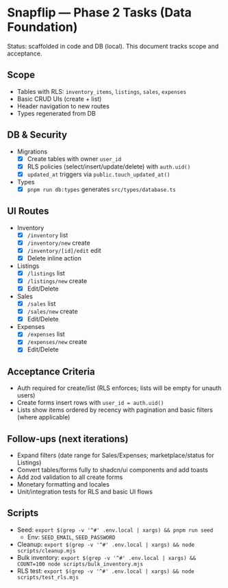 # Snapflip — Phase 2 Tasks (Data Foundation)

Status: scaffolded in code and DB (local). This document tracks scope and acceptance.

## Scope
- Tables with RLS: `inventory_items`, `listings`, `sales`, `expenses`
- Basic CRUD UIs (create + list)
- Header navigation to new routes
- Types regenerated from DB

## DB & Security
- Migrations
  - [x] Create tables with owner `user_id`
  - [x] RLS policies (select/insert/update/delete) with `auth.uid()`
  - [x] `updated_at` triggers via `public.touch_updated_at()`
- Types
  - [x] `pnpm run db:types` generates `src/types/database.ts`

## UI Routes
- Inventory
  - [x] `/inventory` list
  - [x] `/inventory/new` create
  - [x] `/inventory/[id]/edit` edit
  - [x] Delete inline action
- Listings
  - [x] `/listings` list
  - [x] `/listings/new` create
  - [x] Edit/Delete
- Sales
  - [x] `/sales` list
  - [x] `/sales/new` create
  - [x] Edit/Delete
- Expenses
  - [x] `/expenses` list
  - [x] `/expenses/new` create
  - [x] Edit/Delete

## Acceptance Criteria
- Auth required for create/list (RLS enforces; lists will be empty for unauth users)
- Create forms insert rows with `user_id = auth.uid()`
- Lists show items ordered by recency with pagination and basic filters (where applicable)

## Follow-ups (next iterations)
- Expand filters (date range for Sales/Expenses; marketplace/status for Listings)
- Convert tables/forms fully to shadcn/ui components and add toasts
- Add zod validation to all create forms
- Monetary formatting and locales
- Unit/integration tests for RLS and basic UI flows

## Scripts
- Seed: `export $(grep -v '^#' .env.local | xargs) && pnpm run seed`
  - Env: `SEED_EMAIL`, `SEED_PASSWORD`
- Cleanup: `export $(grep -v '^#' .env.local | xargs) && node scripts/cleanup.mjs`
- Bulk inventory: `export $(grep -v '^#' .env.local | xargs) && COUNT=100 node scripts/bulk_inventory.mjs`
- RLS test: `export $(grep -v '^#' .env.local | xargs) && node scripts/test_rls.mjs`


